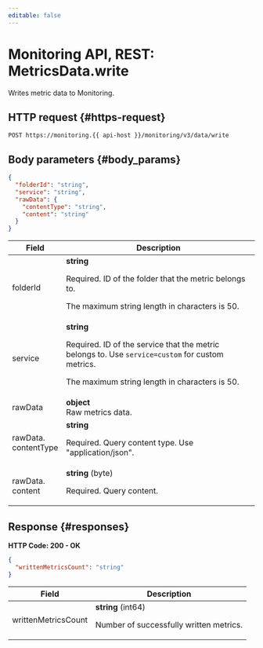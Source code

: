 ```yaml
---
editable: false
---
```


# Monitoring API, REST: MetricsData.write
Writes metric data to Monitoring.
 

 
## HTTP request {#https-request}
```
POST https://monitoring.{{ api-host }}/monitoring/v3/data/write
```
 
## Body parameters {#body_params}
 
```json 
{
  "folderId": "string",
  "service": "string",
  "rawData": {
    "contentType": "string",
    "content": "string"
  }
}
```

 
Field | Description
--- | ---
folderId | **string**<br><p>Required. ID of the folder that the metric belongs to.</p> <p>The maximum string length in characters is 50.</p> 
service | **string**<br><p>Required. ID of the service that the metric belongs to. Use ``service=custom`` for custom metrics.</p> <p>The maximum string length in characters is 50.</p> 
rawData | **object**<br>Raw metrics data.
rawData.<br>contentType | **string**<br><p>Required. Query content type. Use "application/json".</p> 
rawData.<br>content | **string** (byte)<br><p>Required. Query content.</p> 
 
## Response {#responses}
**HTTP Code: 200 - OK**

```json 
{
  "writtenMetricsCount": "string"
}
```

 
Field | Description
--- | ---
writtenMetricsCount | **string** (int64)<br><p>Number of successfully written metrics.</p> 